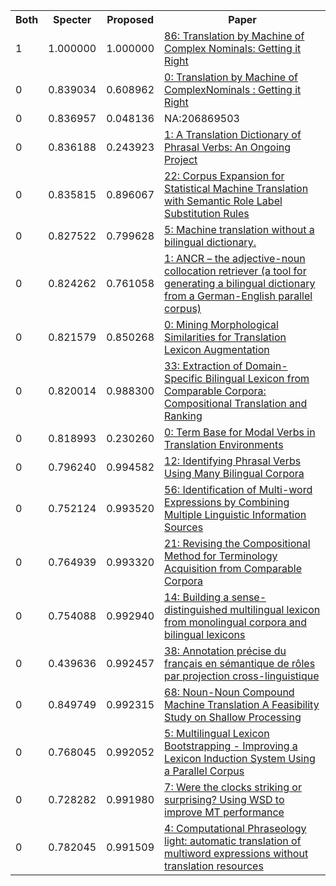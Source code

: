 <html><table><tr>
<th>Both</th>
<th>Specter</th>
<th>Proposed</th>
<th>Paper</th>
</tr>
<tr>
<td>1</td>
<td>1.000000</td>
<td>1.000000</td>
<td><a href="https://www.semanticscholar.org/paper/aac2bc8612f0cce6330702e3f5ea6137d26c7386">86: Translation by Machine of Complex Nominals: Getting it Right</a></td>
</tr>
<tr>
<td>0</td>
<td>0.839034</td>
<td>0.608962</td>
<td><a href="https://www.semanticscholar.org/paper/ba5be4b978d6fd9f1bcc6662084d7eaf1b94a548">0: Translation by Machine of ComplexNominals : Getting it Right</a></td>
</tr>
<tr>
<td>0</td>
<td>0.836957</td>
<td>0.048136</td>
<td>NA:206869503</td>
</tr>
<tr>
<td>0</td>
<td>0.836188</td>
<td>0.243923</td>
<td><a href="https://www.semanticscholar.org/paper/67cb47029a3461ad68df1e7f5f909f96c9695758">1: A Translation Dictionary of Phrasal Verbs: An Ongoing Project</a></td>
</tr>
<tr>
<td>0</td>
<td>0.835815</td>
<td>0.896067</td>
<td><a href="https://www.semanticscholar.org/paper/e9dbbb76171bc48dfe42503af68a3e45ed4e5cff">22: Corpus Expansion for Statistical Machine Translation with Semantic Role Label Substitution Rules</a></td>
</tr>
<tr>
<td>0</td>
<td>0.827522</td>
<td>0.799628</td>
<td><a href="https://www.semanticscholar.org/paper/06cf66d52ee8444233e01378a1fb420aaa59d15a">5: Machine translation without a bilingual dictionary.</a></td>
</tr>
<tr>
<td>0</td>
<td>0.824262</td>
<td>0.761058</td>
<td><a href="https://www.semanticscholar.org/paper/17414f0fe27ac2c282d204d9e24db5c2261c7db8">1: ANCR – the adjective-noun collocation retriever (a tool for generating a bilingual dictionary from a German-English parallel corpus)</a></td>
</tr>
<tr>
<td>0</td>
<td>0.821579</td>
<td>0.850268</td>
<td><a href="https://www.semanticscholar.org/paper/0a2eefd5f60f1a61b0a6039b0d1062cb49bb7c76">0: Mining Morphological Similarities for Translation Lexicon Augmentation</a></td>
</tr>
<tr>
<td>0</td>
<td>0.820014</td>
<td>0.988300</td>
<td><a href="https://www.semanticscholar.org/paper/828a898a38d579de6bf582b7026051242f3927b1">33: Extraction of Domain-Specific Bilingual Lexicon from Comparable Corpora: Compositional Translation and Ranking</a></td>
</tr>
<tr>
<td>0</td>
<td>0.818993</td>
<td>0.230260</td>
<td><a href="https://www.semanticscholar.org/paper/5d4e5142162abf90dd4bcc6b0de5bb9d716cba5e">0: Term Base for Modal Verbs in Translation Environments</a></td>
</tr>
<tr>
<td>0</td>
<td>0.796240</td>
<td>0.994582</td>
<td><a href="https://www.semanticscholar.org/paper/2e7328f88fb95a39e805038d5c5e38d35659bcb3">12: Identifying Phrasal Verbs Using Many Bilingual Corpora</a></td>
</tr>
<tr>
<td>0</td>
<td>0.752124</td>
<td>0.993520</td>
<td><a href="https://www.semanticscholar.org/paper/98cefd092ecd78bf5e4676a0728fa3141b429969">56: Identification of Multi-word Expressions by Combining Multiple Linguistic Information Sources</a></td>
</tr>
<tr>
<td>0</td>
<td>0.764939</td>
<td>0.993320</td>
<td><a href="https://www.semanticscholar.org/paper/3843cacf3493daca33683a6a3fdc9daf680bc039">21: Revising the Compositional Method for Terminology Acquisition from Comparable Corpora</a></td>
</tr>
<tr>
<td>0</td>
<td>0.754088</td>
<td>0.992940</td>
<td><a href="https://www.semanticscholar.org/paper/b2390a3857c80134a126e93787c26412cdeed0b3">14: Building a sense-distinguished multilingual lexicon from monolingual corpora and bilingual lexicons</a></td>
</tr>
<tr>
<td>0</td>
<td>0.439636</td>
<td>0.992457</td>
<td><a href="https://www.semanticscholar.org/paper/6c5a6bc3ed6e173fe742d10535bb4a22ac7d6a09">38: Annotation précise du français en sémantique de rôles par projection cross-linguistique</a></td>
</tr>
<tr>
<td>0</td>
<td>0.849749</td>
<td>0.992315</td>
<td><a href="https://www.semanticscholar.org/paper/5fdb566d7a357a1a396d51f4463d917c9156af42">68: Noun-Noun Compound Machine Translation A Feasibility Study on Shallow Processing</a></td>
</tr>
<tr>
<td>0</td>
<td>0.768045</td>
<td>0.992052</td>
<td><a href="https://www.semanticscholar.org/paper/33014d62a350d073a7517eb7c54048b231db797e">5: Multilingual Lexicon Bootstrapping - Improving a Lexicon Induction System Using a Parallel Corpus</a></td>
</tr>
<tr>
<td>0</td>
<td>0.728282</td>
<td>0.991980</td>
<td><a href="https://www.semanticscholar.org/paper/43430d432d4a812c5903a77478d4290bbfc5d593">7: Were the clocks striking or surprising? Using WSD to improve MT performance</a></td>
</tr>
<tr>
<td>0</td>
<td>0.782045</td>
<td>0.991509</td>
<td><a href="https://www.semanticscholar.org/paper/3ab2043a1bce775ef916f51cc89b688d3ccb85e2">4: Computational Phraseology light: automatic translation of multiword expressions without translation resources</a></td>
</tr>
</table></html>
